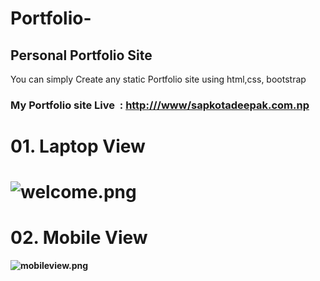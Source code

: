 # Portfolio-
Personal Portfolio Site
------------------------
You can simply Create any static Portfolio site using html,css, bootstrap

### My Portfolio site Live  : [http:///www/sapkotadeepak.com.np](/tmp/.mount_JoplingchDTO/resources/app.asar/sapkotadeepak.com.np "Deepak Sapkota")

# **01\. Laptop View**

# ![welcome.png](:/65a64188cf55463d9e2869334d4dc811)

# **02\. Mobile View**

**![mobileview.png](:/0b3e509c39bd45bdab66a4b590d96fa6)**
